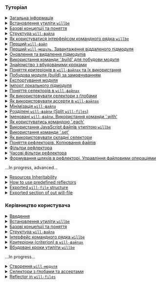 ### <a name="tutorials"></a> Туторіал

<details>
  <summary><a href="./Tutorials/Abstract.md">Загальна інформація</a></summary>
  Загальна інформація. Чим утиліта <code>willbe</code> є і чим вона не являється
</details>
<details>
  <summary><a href="./Tutorials/WillbeInstalation.md">Встановлення утиліти <code>willbe</code></a></summary>
  Показано процес встановлення утиліти <code>willbe</code> на операційні системи Windows та Linux-дистрибутиви
</details>
<details>
  <summary><a href="./Tutorials/Concepts.md">Базові концепції та поняття</a></summary>
  В туторіалі описуються основні концепції та поняття для роботи з утилітою <code>willbe</code>
</details>
<details>
  <summary><a href="./Tutorials/CompositionOfWillFile.md">Структура <code>will-файла</code></a></summary>
  В туторіалі описано структуру секцій <code>will-файлу</code> та приведено приклади їх застосування
</details>
<details>
  <summary><a href="./Tutorials/HowToUseCommandLineInterfaceOfWill.md">Як користуватися інтерфейсом командного рядка <code>willbe</code></a></summary>
  В туторіалі описується використання командного рядка для взаємодії з утилітою <code>willbe</code>, застосування команд <code>.help</code> та <code>.list</code>
</details>
<details>
  <summary><a href="./Tutorials/FirstWillFile.md">Перший <code>will-файл</code></a></summary>
  В туторіалі описується створення першого <code>will-файлу</code> та першого модуля
</details>
<details>
  <summary><a href="./Tutorials/RemoteSubmodulesImporting.md">Перший <code>will-модуль</code>. Завантаження віддаленого підмодуля</a></summary>
  В туторіалі показано як імпортувати віддалені підмодулі
</details>
<details>
  <summary><a href="./Tutorials/SubmodulesAdministration.md">Оновлення та видалення підмодулів</a></summary>
  В туторіалі продовжено опис підмодулів, більш детально розглянуто їх адміністрування
</details>
<details>
  <summary><a href="./Tutorials/ModuleCreationByBuild.md">Використання команди '.build' для побудови модуля</a></summary>
  Туторіал описує запуск окремих збірок побудови модуля в <code>will-файлі</code>
</details>
<details>
  <summary><a href="./Tutorials/PredefinedSteps.md">Знайомство з вбудованими кроками</a></summary>
  В туторіалі дається пояснення вбудованих кроків та приведено приклади використання
</details>
<details>
  <summary><a href="./Tutorials/CriterionsInWillFile.md">Поняття критеріонів в <code>will-файлах</code> та їх використання</a></summary>
  В туторіалі дається поняття про критеріони (criterion) та їх використання в <code>will-файлах</code>
</details>
<details>
  <summary><a href="./Tutorials/DefaultCriterionInWillFile.md">Побудова модуля (build) за замовчуванням</a></summary>
  В туторіалі показано як користуватись зовнішніми програмами та створено збірку, яка виконується за замовчуванням
</details>
<details>
  <summary><a href="./Tutorials/ExportedWillFile.md">Експортування модуля</a></summary>
  В цьому туторіалі описана процедура експортування <code>will-модуля</code>
</details>
<details>
  <summary><a href="./Tutorials/LocalSubmodulesImporting.md">Імпорт локального підмодуля</a></summary>
  В туторіалі показано як додати локальний підмодуль та його особливості
</details>
<details>
  <summary><a href="./Tutorials/SelectorsTermInWillFile.md">Поняття селекторів в <code>will-файлах</code></a></summary>
  В туторіалі дається поняття селекторів та їх застосування в <code>will-файлах</code>
</details>
<details>
  <summary><a href="./Tutorials/HowToUseSelectorsWithGlob.md">Як використовувати селектори з ґлобами</a></summary>
  В туторіалі пояснюється застосування ґлобів в селекторах <code>will-файла</code>
</details>
<details>
  <summary><a href="./Tutorials/HowToUseAsserts.md">Як використовувати ассерти в <code>will-файлах</code></a></summary>
  В туторіалі пояснюється як з допомогою ассертів зменшити кількість помилок в <code>will-файлі</code>
</details>
<details>
  <summary><a href="./Tutorials/MinimizationOfWillFile.md">Мінімізація <code>will-файла</code></a></summary>
  В туторіалі показано, як мінімізувати величину <code>will-файла</code> та властивості ресурсів при використанні скороченої форми запису критеріонів
</details>
<details>
  <summary><a href="./Tutorials/SplitWillFile.md">Розділені <code>will-файли</code> (Split <code>will-files</code>)</a></summary>
  В туторіалі розглядається створення розділених <code>will-файлів</code>
</details>
<details>
  <summary><a href="./Tutorials/NamedWillFile.md">Іменовані <code>will-файли</code>. Використання команди '.with'</a></summary>
  В туторіалі дається поняття іменованих <code>will-файлів</code> та показано як користуватись командою <code>.with</code>
</details>
<details>
  <summary><a href="./Tutorials/UsingEachCommand.md">Як користуватись командою '.each'</a></summary>
  В туторіалі пояснюється призначення команди <code>.each</code> та приводиться приклад використання
</details>
<details>
  <summary><a href="./Tutorials/UsingOfJSInWillbe.md">Використання JavaScript файлів утилітою <code>willbe</code></a></summary>
  В туторіалі показано як використовувати JavaScript-скрипти в утиліті <code>willbe</code>
</details>
<details>
  <summary><a href="./Tutorials/UsingSetCommand.md">Використання команди '.set'</a></summary>
  В туторіалі пояснюється призначення команди `.set` та дається приклад використання
</details>
<details>
  <summary><a href="./Tutorials/HowToUseComplexSelector.md">Як використовувати складні селектори</a></summary>
  В туторіалі пояснюється застосування складних селекторів при побудові модуля, приведено приклади застосування ґлобів та ассертів
</details>
<details>
  <summary><a href="./Tutorials/ReflectorUsing.md">Поняття рефлекторів. Копіювання файлів</a></summary>
  В туторіалі описуються рефлектори, дається приклад копіювання файлів рефлектором, пояснюється як користуватись полем `recursive`
</details>
<details>
  <summary><a href="./Tutorials/ReflectorFilters.md">Фільтри рефлектора</a></summary>
  В туторіалі дається поняття простих фільтрів і масок рефлектора та показано як вони застосовуються
</details>
<details>
  <summary><a href="./Tutorials/ReflectorTimeFilters.md">Часові фільтри рефлектора</a></summary>
  В туторіалі показано як використовуються фільтри відбору файлів по часу
</details>
<details>
  <summary><a href="./Tutorials/ReflectorFSControl.md">Формування шляхів в рефлекторі. Управління файловими операціями</a></summary>
  В туторіалі показано як формуються шляхи рефлекторів та як управляти кількістю файлових операцій
</details>

<p>
...In progress, advanced...
<details>
  <summary><a href="./Tutorials/ResourceInheritability.md">Resources Inheritability</a></summary>
  В туторіалі показано як використовувати наслідування ресурсами <code>will-файла</code>
</details>
<details>
  <summary><a href="./Tutorials/PredefinedReflectorsUsing.md">How to use predefined reflectors</a></summary>
  В туторіалі показано як використовувати вбудовані рефлектори утиліти <code>willbe</code>
</details>
<details>
  <summary><a href="./Tutorials/ExportedFileStructure.md">Exported <code>will-file</code> structure</a></summary>
  В туторіалі показано особливості структури експортованого `*.out.will.`-файла та окремих ресурсів.
  Kos: Що?..
</details>
<details>
  <summary><a href="./Tutorials/ExportedSectionOfWillFile.md">Exported section of out will-file</a></summary>
  В цьому туторіалі розглядається секція <code>exported</code>
</details>


### <a name="manuals"></a> Керівництво користувача

<details>
  <summary><a href="Introduction.md">Введення</a></summary>
  Загальна інформація про утиліту <code>willbe</code>
</details>
<details>
  <summary><a href="./Manuals/WillbeInstalation.md">Встановлення утиліти <code>willbe</code></a></summary>
  Показано процес встановлення утиліти <code>willbe</code> на операційні системи Windows та Linux-дистрибутиви
</details>
<details>
  <summary><a href="./Manuals/Concepts.urk.md">Базові концепції та поняття</a></summary>
  В туторіалі описуються основні концепції та поняття для роботи з утилітою <code>willbe</code>
</details>
<details>
  <summary><a href="./Manuals/WillFileStructure.md">Структура <code>will-файла</code></a></summary>
  Описується структура секцій <code>will-файлу</code> та приведено приклади їх застосування
</details>
<details>
  <summary><a href="./Manuals/CommandLineInterfaceOfWill.md">Інтерфейс командного рядка <code>willbe</code></a></summary>
  Описані команди утиліти <code>willbe</code> та їх синтаксис
</details>
<details>
  <summary><a href="./Manuals/WillFileCriterions.urk.md">Критеріони (criterion) в <code>will-файлах</code></a></summary>
  В керівництві користувача визначено поняття критеріонів та приведено приклади їх використання при створенні модулів
</details>
<details>
  <summary><a href="./Manuals/WillFilePredefinedSteps.md">Вбудовані кроки утиліти <code>willbe</code></a></summary>
  Керівництво користувача по вбудованим крокам для побудови модуля
</details>

<p>
...In progress...
<details>
  <summary><a href="./Manuals/WillFileCreation.md">Створення <code>will-модуля</code></a></summary>
  В керівництві описано створення <code>will-файла</code> та побудова модулів різного призначення
  <a href="./Manuals/WillFileCreation.md#start">Початок роботи</a>
  <a href="./Manuals/WillFileCreation.md#basic-configuration">Базова конфігурація</a>
  <a href="./Manuals/WillFileCreation.md#submodules-importing">Робота з підмодулями</a>
  <a href="./Manuals/WillFileCreation.md#step-and-build">Використання секцій `step` i `build` при створенні модуля</a>
  <a href="./Manuals/WillFileCreation.md#module-export">Експорт модуля</a>
  <a href="./Manuals/WillFileCreation.md#named-module">Іменований підмодуль</a>
</details>
<details>
  <summary><a href="./Manuals/WillFileSelectors.md">Cелектори з ґлобами та ассертами</a></summary>
  В керівництві користувача дається інформація про використання селекторів для побудови модуля
</details>
<details>
  <summary><a href="./Manuals/WillFileReflectors.md">Reflector in <code>will-files</code></a></summary>
  В керівництві користувача описуються рефлектори - призначення, особливості побудови, використання
</details>
